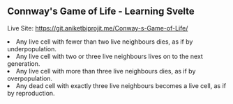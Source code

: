 ## Connway's Game of Life - Learning Svelte

Live Site: https://git.aniketbiprojit.me/Conway-s-Game-of-Life/

<li>Any live cell with fewer than two live neighbours dies, as if by underpopulation.</li>
<li>Any live cell with two or three live neighbours lives on to the next generation.</li>
<li>Any live cell with more than three live neighbours dies, as if by overpopulation.</li>
<li>Any dead cell with exactly three live neighbours becomes a live cell, as if by reproduction.</li>
